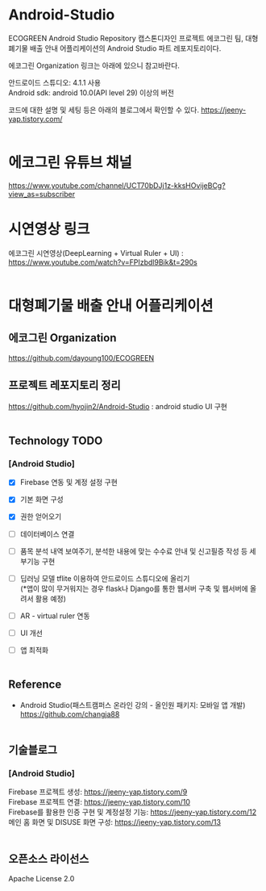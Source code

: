# Android-Studio
ECOGREEN Android Studio Repository
캡스톤디자인 프로젝트 에코그린 팀, 대형폐기물 배출 안내 어플리케이션의 Android Studio 파트 레포지토리이다.

에코그린 Organization 링크는 아래에 있으니 참고바란다.

안드로이드 스튜디오: 4.1.1 사용   
Android sdk: android 10.0(API level 29) 이상의 버전

코드에 대한 설명 및 세팅 등은 아래의 블로그에서 확인할 수 있다.
https://jeeny-yap.tistory.com/  <br/><br/>
 
# 에코그린 유튜브 채널
https://www.youtube.com/channel/UCT70bDJj1z-kksHOvijeBCg?view_as=subscriber
 
# 시연영상 링크
에코그린 시연영상(DeepLearning + Virtual Ruler + UI) : https://www.youtube.com/watch?v=FPIzbdl9Bik&t=290s   <br/><br/>
 
# 대형폐기물 배출 안내 어플리케이션
## 에코그린 Organization
https://github.com/dayoung100/ECOGREEN

## 프로젝트 레포지토리 정리
https://github.com/hyojin2/Android-Studio : android studio UI 구현  <br/><br/>
 
## Technology TODO   
### [Android Studio]
- [x] Firebase 연동 및 계정 설정 구현
- [x] 기본 화면 구성
- [x] 권한 얻어오기
- [ ] 데이터베이스 연결   
- [ ] 품목 분석 내역 보여주기, 분석한 내용에 맞는 수수료 안내 및 신고필증 작성 등 세부기능 구현  
- [ ] 딥러닝 모델 tflite 이용하여 안드로이드 스튜디오에 올리기   
(*앱이 많이 무거워지는 경우 flask나 Django를 통한 웹서버 구축 및 웹서버에 올려서 활용 예정)  
- [ ] AR - virtual ruler 연동  
- [ ] UI 개선  
- [ ] 앱 최적화  <br/><br/>
    
    
## Reference
- Android Studio(패스트캠퍼스 온라인 강의 - 올인원 패키지: 모바일 앱 개발)    
https://github.com/changja88  <br/><br/>

   

## 기술블로그
### [Android Studio]
Firebase 프로젝트 생성: https://jeeny-yap.tistory.com/9   
Firebase 프로젝트 연결: https://jeeny-yap.tistory.com/10   
Firebase를 활용한 인증 구현 및 계정설정 기능: https://jeeny-yap.tistory.com/12   
메인 홈 화면 및 DISUSE 화면 구성: https://jeeny-yap.tistory.com/13   <br/><br/>


## 오픈소스 라이선스
Apache License 2.0


